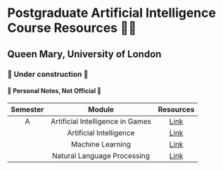 # Postgraduate Artificial Intelligence Course Resources 👷‍♂️

## Queen Mary, University of London

### 🚧 Under construction 🚧

#### 🚫 Personal Notes, Not Official 🚫

| Semester   |      Module      |  Resources | 
|:----------:|:-------------:|:------:|
| A |  Artificial Intelligence in Games | [Link](https://github.com/mughees-asif/postgraduate-artificial-intelligence/tree/master/Semester%20A/Artificial%20Intelligence%20in%20Games/) | 
|  |    Artificial Intelligence    | [Link](https://github.com/mughees-asif/postgraduate-artificial-intelligence/tree/master/Semester%20A/Artificial%20Intelligence/) | 
|  | Machine Learning | [Link](https://github.com/mughees-asif/postgraduate-artificial-intelligence/tree/master/Semester%20A/Machine%20Learning/) | 
|  | Natural Language Processing | [Link](https://github.com/mughees-asif/postgraduate-artificial-intelligence/tree/master/Semester%20A/Natural%20Language%20Processing/) | 